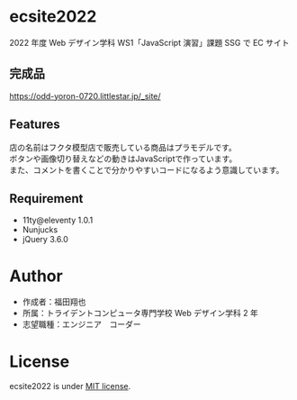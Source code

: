 # ecsite2022

<!-- 初期データは削除します。 -->

2022 年度 Web デザイン学科 WS1「JavaScript 演習」課題 SSG で EC サイト

## 完成品

https://odd-yoron-0720.littlestar.jp/_site/

## Features

<!-- セールスポイントや差別化などを説明する。-->
店の名前はフクタ模型店で販売している商品はプラモデルです。  
ボタンや画像切り替えなどの動きはJavaScriptで作っています。  
また、コメントを書くことで分かりやすいコードになるよう意識しています。

## Requirement

- 11ty@eleventy 1.0.1
- Nunjucks
- jQuery 3.6.0

# Author

- 作成者：福田翔也
- 所属：トライデントコンピュータ専門学校 Web デザイン学科 2 年
- 志望職種：エンジニア　コーダー

# License

ecsite2022 is under [MIT license](https://en.wikipedia.org/wiki/MIT_License).
